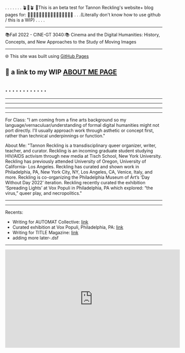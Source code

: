 


.
.
.
.
.
.
.
🪴🫶🪴 🫶This is an beta test for Tannon Reckling's website+ blog pages for:
🚧🚧🚧🚧🚧🚧🚧🚧🚧🚧🚧🚧🚧🚧🚧🚧
.
.
.(Literally don't know how to use github / this is a WIP)
.
.
.
.

------

📚Fall 2022 - CINE-GT 3040:📚
Cinema and the Digital Humanities: History, Concepts, and New Approaches to the Study of Moving Images

--------

🌐 This site was built using [GitHub Pages](https://pages.github.com/)

🌈 a link to my WIP [ABOUT ME PAGE](https://github.com/foreclosedgaybar/foreclosedgaybar.github.io/blob/aa9988fcc11d1cc68c57f490387d5b4045916577/AboutMe)
--------
.
.
.
.
.
.
.
.
.
.
.
.
--------
--------
--------
--------
****
For Class:
"I am coming from a fine arts background so my language/vernaculuar/understanding of formal digital humanities might not port directly. I'll usually approach work through asthetic or concept first, rather than technical underpinnings or function."

About Me:
"Tannon Reckling is a transdisciplinary queer organizer, writer, teacher, and curator. Reckling is an incoming graduate 
student studying HIV/AIDS activism through new media at Tisch School, New York University. Reckling has previously attended 
University of Oregon, University of California- Los Angeles. Reckling has curated and shown work in Philadelphia, PA, New York 
City, NY, Los Angeles, CA, Venice, Italy, and more. Reckling is co-organizing the Philadelphia Museum of Art’s ‘Day Without Day 2022’
iteration. Reckling recently curated the exhibition ‘Spreading Lights’ at Vox Populi in Philadelphia, PA which explored: “the virus,” 
queer play, and necropolitics."
***

***
Recents:
- Writing for AUTOMAT Collective: [link](https://www.automatcollective.com/hard-medium-software)
- Curated exhibition at Vox Populi, Philadelphia, PA: [link](https://voxpopuligallery.org/exhibitions/spreading-lights/)
- Writing for TITLE Magazine:  [link](http://www.title-magazine.com/2022/02/i-wish-my-prep-medication-made-me-feel-an-interview-with-nicolo-gentile/)
- adding more later-.dsf
-------

<iframe width="560" height="315" src="https://www.youtube.com/embed/aD7F6M9fsms" title="YouTube video player" frameborder="0" allow="accelerometer; autoplay; clipboard-write; encrypted-media; gyroscope; picture-in-picture" allowfullscreen></iframe>
